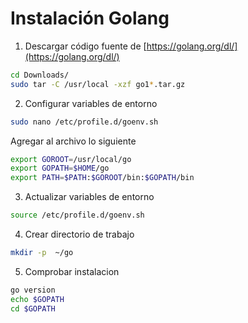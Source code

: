 # Instalación Golang

1. Descargar código fuente de [https://golang.org/dl/](https://golang.org/dl/)
```bash
cd Downloads/
sudo tar -C /usr/local -xzf go1*.tar.gz
```

2. Configurar variables de entorno
```bash
sudo nano /etc/profile.d/goenv.sh
```
Agregar al archivo lo siguiente
```bash
export GOROOT=/usr/local/go
export GOPATH=$HOME/go
export PATH=$PATH:$GOROOT/bin:$GOPATH/bin
```

3. Actualizar variables de entorno
```bash
source /etc/profile.d/goenv.sh
```

4. Crear directorio de trabajo
```bash
mkdir -p  ~/go
```

5. Comprobar instalacion
```bash
go version
echo $GOPATH
cd $GOPATH
```
